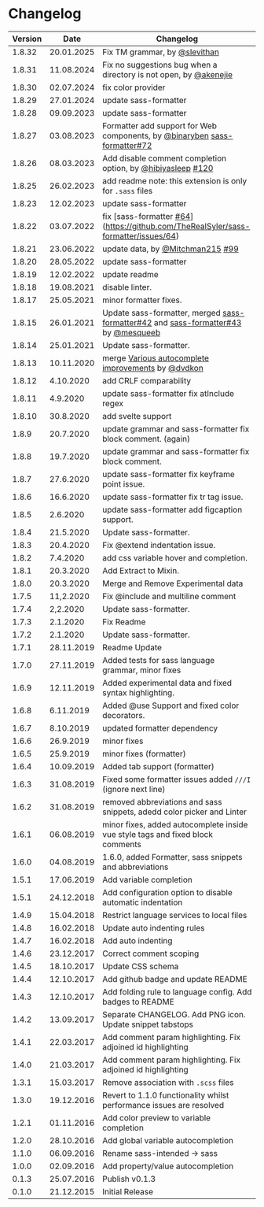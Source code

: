 # Changelog

| Version | Date       | Changelog                                                                                                                                                                                                                                 |
| ------- | ---------- | ----------------------------------------------------------------------------------------------------------------------------------------------------------------------------------------------------------------------------------------- |
| 1.8.32  | 20.01.2025 | Fix TM grammar, by [@slevithan](https://github.com/slevithan)                                                                                                                                                                             |
| 1.8.31  | 11.08.2024 | Fix no suggestions bug when a directory is not open, by [@akenejie](https://github.com/akenejie)                                                                                                                                          |
| 1.8.30  | 02.07.2024 | fix color provider                                                                                                                                                                                                                        |
| 1.8.29  | 27.01.2024 | update sass-formatter                                                                                                                                                                                                                     |
| 1.8.28  | 09.09.2023 | update sass-formatter                                                                                                                                                                                                                     |
| 1.8.27  | 03.08.2023 | Formatter add support for Web components, by [@binaryben](https://github.com/binaryben) [sass-formatter#72](https://github.com/TheRealSyler/sass-formatter/pull/72)                                                                       |
| 1.8.26  | 08.03.2023 | Add disable comment completion option, by [@hibiyasleep](https://github.com/hibiyasleep) [#120](https://github.com/TheRealSyler/vscode-sass-indented/pull/120)                                                                            |
| 1.8.25  | 26.02.2023 | add readme note: this extension is only for `.sass` files                                                                                                                                                                                 |
| 1.8.23  | 12.02.2023 | update sass-formatter                                                                                                                                                                                                                     |
| 1.8.22  | 03.07.2022 | fix [sass-formatter [#64](https://github.com/TheRealSyler/vscode-sass-indented/issues/64)](https://github.com/TheRealSyler/sass-formatter/issues/64)                                                                                                                                                        |
| 1.8.21  | 23.06.2022 | update data, by [@Mitchman215](https://github.com/Mitchman215) [#99](https://github.com/TheRealSyler/vscode-sass-indented/pull/99)                                                                                                        |
| 1.8.20  | 28.05.2022 | update sass-formatter                                                                                                                                                                                                                     |
| 1.8.19  | 12.02.2022 | update readme                                                                                                                                                                                                                             |
| 1.8.18  | 19.08.2021 | disable linter.                                                                                                                                                                                                                           |
| 1.8.17  | 25.05.2021 | minor formatter fixes.                                                                                                                                                                                                                    |
| 1.8.15  | 26.01.2021 | Update sass-formatter, merged [sass-formatter#42](https://github.com/TheRealSyler/sass-formatter/issues/42) and [sass-formatter#43](https://github.com/TheRealSyler/sass-formatter/issues/43) by [@mesqueeb](https://github.com/mesqueeb) |
| 1.8.14  | 25.01.2021 | Update sass-formatter.                                                                                                                                                                                                                    |
| 1.8.13  | 10.11.2020 | merge [Various autocomplete improvements](https://github.com/TheRealSyler/vscode-sass-indented/pull/63) by [@dvdkon](https://github.com/dvdkon)                                                                                           |
| 1.8.12  | 4.10.2020  | add CRLF comparability                                                                                                                                                                                                                    |
| 1.8.11  | 4.9.2020   | update sass-formatter fix atInclude regex                                                                                                                                                                                                 |
| 1.8.10  | 30.8.2020  | add svelte support                                                                                                                                                                                                                        |
| 1.8.9   | 20.7.2020  | update grammar and sass-formatter fix block comment. (again)                                                                                                                                                                              |
| 1.8.8   | 19.7.2020  | update grammar and sass-formatter fix block comment.                                                                                                                                                                                      |
| 1.8.7   | 27.6.2020  | update sass-formatter fix keyframe point issue.                                                                                                                                                                                           |
| 1.8.6   | 16.6.2020  | update sass-formatter fix tr tag issue.                                                                                                                                                                                                   |
| 1.8.5   | 2.6.2020   | update sass-formatter add figcaption support.                                                                                                                                                                                             |
| 1.8.4   | 21.5.2020  | Update sass-formatter.                                                                                                                                                                                                                    |
| 1.8.3   | 20.4.2020  | Fix @extend indentation issue.                                                                                                                                                                                                            |
| 1.8.2   | 7.4.2020   | add css variable hover and completion.                                                                                                                                                                                                    |
| 1.8.1   | 20.3.2020  | Add Extract to Mixin.                                                                                                                                                                                                                     |
| 1.8.0   | 20.3.2020  | Merge and Remove Experimental data                                                                                                                                                                                                        |
| 1.7.5   | 11,2.2020  | Fix @include and multiline comment                                                                                                                                                                                                        |
| 1.7.4   | 2,2.2020   | Update sass-formatter.                                                                                                                                                                                                                    |
| 1.7.3   | 2.1.2020   | Fix Readme                                                                                                                                                                                                                                |
| 1.7.2   | 2.1.2020   | Update sass-formatter.                                                                                                                                                                                                                    |
| 1.7.1   | 28.11.2019 | Readme Update                                                                                                                                                                                                                             |
| 1.7.0   | 27.11.2019 | Added tests for sass language grammar, minor fixes                                                                                                                                                                                        |
| 1.6.9   | 12.11.2019 | Added experimental data and fixed syntax highlighting.                                                                                                                                                                                    |
| 1.6.8   | 6.11.2019  | Added @use Support and fixed color decorators.                                                                                                                                                                                            |
| 1.6.7   | 8.10.2019  | updated formatter dependency                                                                                                                                                                                                              |
| 1.6.6   | 26.9.2019  | minor fixes                                                                                                                                                                                                                               |
| 1.6.5   | 25.9.2019  | minor fixes (formatter)                                                                                                                                                                                                                   |
| 1.6.4   | 10.09.2019 | Added tab support (formatter)                                                                                                                                                                                                             |
| 1.6.3   | 31.08.2019 | Fixed some formatter issues added `///I` (ignore next line)                                                                                                                                                                               |
| 1.6.2   | 31.08.2019 | removed abbreviations and sass snippets, adedd color picker and Linter                                                                                                                                                                    |
| 1.6.1   | 06.08.2019 | minor fixes, added autocomplete inside vue style tags and fixed block comments                                                                                                                                                            |
| 1.6.0   | 04.08.2019 | 1.6.0, added Formatter, sass snippets and abbreviations                                                                                                                                                                                   |
| 1.5.1   | 17.06.2019 | Add variable completion                                                                                                                                                                                                                   |
| 1.5.1   | 24.12.2018 | Add configuration option to disable automatic indentation                                                                                                                                                                                 |
| 1.4.9   | 15.04.2018 | Restrict language services to local files                                                                                                                                                                                                 |
| 1.4.8   | 16.02.2018 | Update auto indenting rules                                                                                                                                                                                                               |
| 1.4.7   | 16.02.2018 | Add auto indenting                                                                                                                                                                                                                        |
| 1.4.6   | 23.12.2017 | Correct comment scoping                                                                                                                                                                                                                   |
| 1.4.5   | 18.10.2017 | Update CSS schema                                                                                                                                                                                                                         |
| 1.4.4   | 12.10.2017 | Add github badge and update README                                                                                                                                                                                                        |
| 1.4.3   | 12.10.2017 | Add folding rule to language config. Add badges to README                                                                                                                                                                                 |
| 1.4.2   | 13.09.2017 | Separate CHANGELOG. Add PNG icon. Update snippet tabstops                                                                                                                                                                                 |
| 1.4.1   | 22.03.2017 | Add comment param highlighting. Fix adjoined id highlighting                                                                                                                                                                              |
| 1.4.0   | 21.03.2017 | Add comment param highlighting. Fix adjoined id highlighting                                                                                                                                                                              |
| 1.3.1   | 15.03.2017 | Remove association with `.scss` files                                                                                                                                                                                                     |
| 1.3.0   | 19.12.2016 | Revert to 1.1.0 functionality whilst performance issues are resolved                                                                                                                                                                      |
| 1.2.1   | 01.11.2016 | Add color preview to variable completion                                                                                                                                                                                                  |
| 1.2.0   | 28.10.2016 | Add global variable autocompletion                                                                                                                                                                                                        |
| 1.1.0   | 06.09.2016 | Rename sass-intended -> sass                                                                                                                                                                                                              |
| 1.0.0   | 02.09.2016 | Add property/value autocompletion                                                                                                                                                                                                         |
| 0.1.3   | 25.07.2016 | Publish v0.1.3                                                                                                                                                                                                                            |
| 0.1.0   | 21.12.2015 | Initial Release                                                                                                                                                                                                                           |
